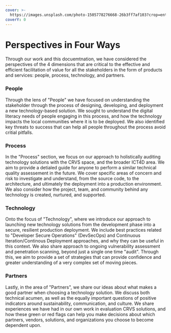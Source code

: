 ```yaml
---
cover: >-
  https://images.unsplash.com/photo-1505778276668-26b3ff7af103?crop=entropy&cs=srgb&fm=jpg&ixid=M3wxOTcwMjR8MHwxfHNlYXJjaHwxfHxjb21wYXNzfGVufDB8fHx8MTcxNTIxMjE4MXww&ixlib=rb-4.0.3&q=85
coverY: 0
---
```


# Perspectives in Four Ways

Through our work and this docuemtnation, we have considered the perspectives of the 4 dimensions that are critical to the effective and efficient facilitation of value for all the stakeholders in the form of products and services: people, process, technology, and partners.

### People

Through the lens of "People" we have focused on understanding the stakeholder through the process of designing, developing, and deployment a new technology-based solution. We sought to understand the digital literacy needs of people engaging in this process, and how the technology impacts the local communities where it is to be deployed. We also identified key threats to success that can help all people throughout the process avoid critial pitfalls.

### Process

In the "Process" section, we focus on our approach to holistically auditing technology solutions with the CRVS space, and the broader ICT4D area. We aim to provide a detialed guide for anyone to perform a similar technical quality assessement in the future. We cover specific areas of concern and risk to investigate and understand, from the source code, to the architecture, and ultimately the deployment into a production environment. We also consider how the project, team, and community behind any technology is created, nurtured, and supported.

### Technology

Onto the focus of "Technology", where we introduce our approach to launching new technology solutions from the development phase into a secure, resilient production deployment. We include best practices related to "Developer Secure Operations" (DevSecOps) and Continuous Iteration/Continous Deployment approaches, and why they can be useful in this context. We also share approach to ongoing vulnerability assessment and penetration scanning, beyond just a single one time "audit". Through this, we aim to provide a set of strategies that can provide confidence and greater understanding of a very complex set of moving pieces.

### Partners

Lastly, in the area of "Partners", we share our ideas about what makes a good partner when choosing a technology solution. We discuss both technical acumen, as well as the equally important questions of positive indicators around sustainability, communication, and culture. We share experiences we have had in our own work in evaluation CRVS solutions, and how these green or red flags can help you make decisions about which partners, vendors, solutions, and organizations you choose to become dependent upon.

